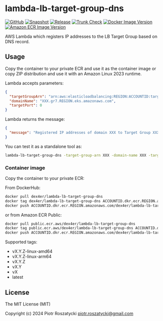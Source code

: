 # lambda-lb-target-group-dns

[![GitHub](https://img.shields.io/github/v/tag/dex4er/lambda-lb-target-group-dns?label=GitHub)](https://github.com/dex4er/lambda-lb-target-group-dns)
[![Snapshot](https://github.com/dex4er/lambda-lb-target-group-dns/actions/workflows/snapshot.yaml/badge.svg)](https://github.com/dex4er/lambda-lb-target-group-dns/actions/workflows/snapshot.yaml)
[![Release](https://github.com/dex4er/lambda-lb-target-group-dns/actions/workflows/release.yaml/badge.svg)](https://github.com/dex4er/lambda-lb-target-group-dns/actions/workflows/release.yaml)
[![Trunk Check](https://github.com/dex4er/lambda-lb-target-group-dns/actions/workflows/trunk.yaml/badge.svg)](https://github.com/dex4er/lambda-lb-target-group-dns/actions/workflows/trunk.yaml)
[![Docker Image Version](https://img.shields.io/docker/v/dex4er/lambda-lb-target-group-dns?label=Docker&logo=docker&sort=semver)](https://hub.docker.com/r/dex4er/lambda-lb-target-group-dns)
[![Amazon ECR Image Version](https://img.shields.io/docker/v/dex4er/lambda-lb-target-group-dns?label=Amazon%20ECR&logo=Amazon+AWS&sort=semver)](https://gallery.ecr.aws/dex4er/lambda-lb-target-group-dns)

AWS Lambda which registers IP addresses to the LB Target Group based on DNS
record.

## Usage

Copy the container to your private ECR and use it as the container image or
copy ZIP distribution and use it with an Amazon Linux 2023 runtime.

Lambda accepts parameters:

```json
{
  "targetGroupArn": "arn:aws:elasticloadbalancing:REGION:ACCOUNTID:targetgroup/TARGETGROUP/NNN",
  "domainName": "XXX.gr7.REGION.eks.amazonaws.com",
  "targetPort": 0
}
```

Lambda returns the message:

```json
{
  "message": "Registered IP addresses of domain XXX to Target Group XXX: [A.A.A.A, A.A.A.A]"
}
```

You can test it as a standalone tool as:

```sh
lambda-lb-target-group-dns -target-group-arn XXX -domain-name XXX -target-port NNN
```

### Container image

Copy the container to your private ECR:

From DockerHub:

```sh
docker pull dex4er/lambda-lb-target-group-dns
docker tag dex4er/lambda-lb-target-group-dns ACCOUNTID.dkr.ecr.REGION.amazonaws.com/dex4er/lambda-lb-target-group-dns
docker push ACCOUNTID.dkr.ecr.REGION.amazonaws.com/dex4er/lambda-lb-target-group-dns
```

or from Amazon ECR Public:

```sh
docker pull public.ecr.aws/dex4er/lambda-lb-target-group-dns
docker tag public.ecr.aws/dex4er/lambda-lb-target-group-dns ACCOUNTID.dkr.ecr.REGION.amazonaws.com/dex4er/lambda-lb-target-group-dns
docker push ACCOUNTID.dkr.ecr.REGION.amazonaws.com/dex4er/lambda-lb-target-group-dns
```

Supported tags:

- vX.Y.Z-linux-amd64
- vX.Y.Z-linux-arm64
- vX.Y.Z
- vX.Y
- vX
- latest

## License

The MIT License (MIT)

Copyright (c) 2024 Piotr Roszatycki <piotr.roszatycki@gmail.com>
